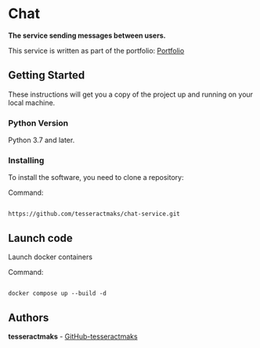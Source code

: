 # Chat

**The service sending messages between users.**

This service is written as part of the portfolio: [Portfolio](https://portfolio.tesseractmaks.tech/)


## Getting Started

These instructions will get you a copy of the project up and running on your local machine.

### Python Version

Python 3.7 and later.

### Installing

To install the software, you need to clone a repository:

Command:

```

https://github.com/tesseractmaks/chat-service.git

```
## Launch code

Launch docker containers

Command:
```

docker compose up --build -d

```

## Authors

**tesseractmaks**  - [GitHub-tesseractmaks](https://github.com/tesseractmaks/)
